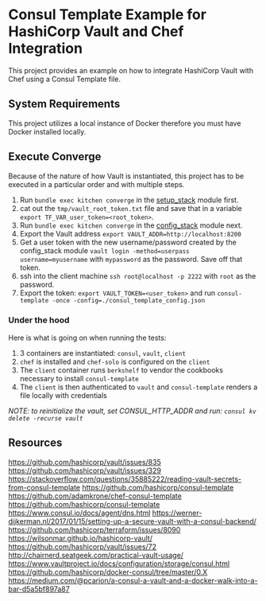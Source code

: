 # Consul Template Example for HashiCorp Vault and Chef Integration
This project provides an example on how to integrate HashiCorp Vault with Chef using a Consul Template file.

## System Requirements
This project utilizes a local instance of Docker therefore you must have
Docker installed locally.

## Execute Converge
Because of the nature of how Vault is instantiated, this project has to be executed in a particular order and with multiple steps.

1. Run `bundle exec kitchen converge` in the [setup_stack](consul-template/modules/setup_stack) module first.
2. cat out the `tmp/vault_root_token.txt` file and save that in a variable `export TF_VAR_user_token=<root_token>`.
3. Run `bundle exec kitchen converge` in the [config_stack](consul-template/modules/config_stack) module next.
4. Export the Vault address `export VAULT_ADDR=http://localhost:8200`
4. Get a user token with the new username/password created by the config_stack module
`vault login -method=userpass username=myusername` with `mypassword` as the password. Save off that token.
5. ssh into the client machine `ssh root@localhost -p 2222` with `root` as the password.
6. Export the token: `export VAULT_TOKEN=<user_token>` and run `consul-template -once -config=./consul_template_config.json`

### Under the hood
Here is what is going on when running the tests:

1. 3 containers are instantiated: `consul`, `vault`, `client`
2. `chef` is installed and `chef-solo` is configured on the `client`
3. The `client` container runs `berkshelf` to vendor the cookbooks necessary to install `consul-template`
4. The `client` is then authenticated to `vault` and `consul-template` renders a file locally with credentials

*NOTE: to reinitialize the vault, set CONSUL_HTTP_ADDR and run:
`consul kv delete -recurse vault`*

## Resources

https://github.com/hashicorp/vault/issues/835
https://github.com/hashicorp/vault/issues/329
https://stackoverflow.com/questions/35885222/reading-vault-secrets-from-consul-template
https://github.com/hashicorp/consul-template
https://github.com/adamkrone/chef-consul-template
https://github.com/hashicorp/consul-template
https://www.consul.io/docs/agent/dns.html
https://werner-dijkerman.nl/2017/01/15/setting-up-a-secure-vault-with-a-consul-backend/
https://github.com/hashicorp/terraform/issues/8090
https://wilsonmar.github.io/hashicorp-vault/
https://github.com/hashicorp/vault/issues/72
http://chairnerd.seatgeek.com/practical-vault-usage/
https://www.vaultproject.io/docs/configuration/storage/consul.html
https://github.com/hashicorp/docker-consul/tree/master/0.X
https://medium.com/@pcarion/a-consul-a-vault-and-a-docker-walk-into-a-bar-d5a5bf897a87
